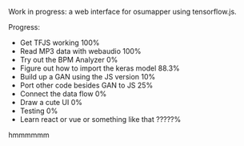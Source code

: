 Work in progress: a web interface for osumapper using tensorflow.js.

Progress:

- Get TFJS working                          100%
- Read MP3 data with webaudio               100%
- Try out the BPM Analyzer                  0%
- Figure out how to import the keras model  88.3%
- Build up a GAN using the JS version       10%
- Port other code besides GAN to JS         25%
- Connect the data flow                     0%
- Draw a cute UI                            0%
- Testing                                   0%
- Learn react or vue or something like that ?????%

hmmmmmm
